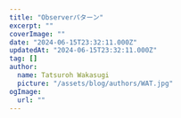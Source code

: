 ```yaml
---
title: "Observerパターン"
excerpt: ""
coverImage: ""
date: "2024-06-15T23:32:11.000Z"
updatedAt: "2024-06-15T23:32:11.000Z"
tag: []
author:
  name: Tatsuroh Wakasugi
  picture: "/assets/blog/authors/WAT.jpg"
ogImage:
  url: ""
---
```

